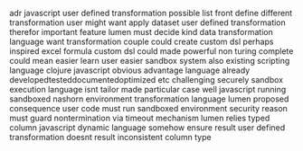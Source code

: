 adr javascript user defined transformation possible list front define different transformation user might want apply dataset user defined transformation therefor important feature lumen must decide kind data transformation language want transformation couple could create custom dsl perhaps inspired excel formula custom dsl could made powerful non turing complete could mean easier learn user easier sandbox system also existing scripting language clojure javascript obvious advantage language already developedtesteddocumentedoptimized etc challenging securely sandbox execution language isnt tailor made particular case well javascript running sandboxed nashorn environment transformation language lumen proposed consequence user code must run sandboxed environment security reason must guard nontermination via timeout mechanism lumen relies typed column javascript dynamic language somehow ensure result user defined transformation doesnt result inconsistent column type